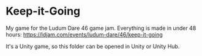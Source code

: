 # Keep-it-Going
My game for the Ludum Dare 46 game jam. Everything is made in under 48 hours: https://ldjam.com/events/ludum-dare/46/keep-it-going 

It's a Unity game, so this folder can be opened in Unity or Unity Hub.
